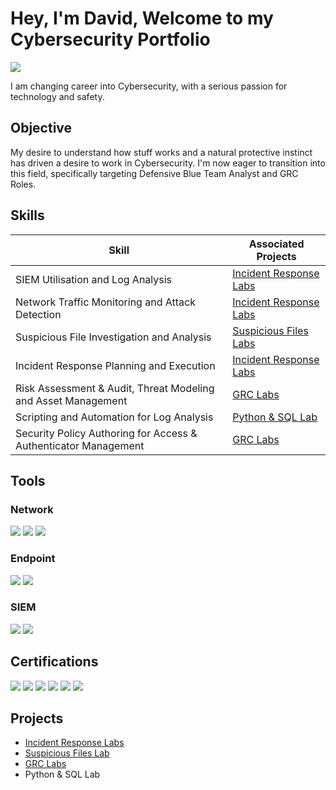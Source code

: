 # Hey, I'm David, Welcome to my Cybersecurity Portfolio
<a href="https://www.linkedin.com/in/daviddoescyber/"><img src="https://img.shields.io/badge/-LinkedIn-0072b1?&style=for-the-badge&logo=linkedin&logoColor=white" /></a>

I am changing career into Cybersecurity, with a serious passion for technology and safety.

## Objective
My desire to understand how stuff works and a natural protective instinct has driven a desire to work in Cybersecurity. I'm now eager to transition into this field, specifically targeting Defensive Blue Team Analyst and GRC Roles.


## Skills


| Skill                                         | Associated Projects         |
|-----------------------------------------------|----------------------------|
| SIEM Utilisation and Log Analysis          | <a href="https://github.com/JustA-Byte/Incident-Response-Labs/tree/main"> Incident Response Labs</a> |
| Network Traffic Monitoring and Attack Detection | <a href="https://github.com/JustA-Byte/Incident-Response-Labs/tree/main"> Incident Response Labs</a> |
| Suspicious File Investigation and Analysis         | <a href="https://github.com/JustA-Byte/Suspicious-Files-Labs/blob/main/"> Suspicious Files Labs</a> |
| Incident Response Planning and Execution      | <a href="https://github.com/JustA-Byte/Incident-Response-Labs/tree/main"> Incident Response Labs</a> |
| Risk Assessment & Audit, Threat Modeling and Asset Management     | <a href="https://github.com/JustA-Byte/Risk-Lab/tree/main">GRC Labs</a> |
| Scripting and Automation for Log Analysis | <a href=""> Python & SQL Lab</a> |
| Security Policy Authoring for Access & Authenticator Management | <a href="https://github.com/JustA-Byte/Risk-Lab/tree/main">GRC Labs</a> |

## Tools


### Network
<div>
    <img src="https://img.shields.io/badge/-Wireshark-1679A7?&style=for-the-badge&logo=Wireshark&logoColor=white" />
    <img src="https://img.shields.io/badge/-Suricata-EF3B2D?&style=for-the-badge&logo=Suricata&logoColor=white" />
    <img src="https://img.shields.io/badge/-Snort%20IDS-black?&style=for-the-badge&logoColor=black&color=f9e229" />

</div>

### Endpoint
<div>
    <img src="https://img.shields.io/badge/-Microsoft_Defender_for_Endpoint-00A4EF?&style=for-the-badge&logo=Microsoft&logoColor=white" />
    <img src="https://img.shields.io/badge/-Velociraptor-4B275F?&style=for-the-badge&logo=Velociraptor&logoColor=white" />
</div>

### SIEM
<div>
   <!-- <img src="https://img.shields.io/badge/-Microsoft_Sentinel-0078D4?&style=for-the-badge&logo=Microsoft&logoColor=white" /> -->
    <img src="https://img.shields.io/badge/-Splunk-000000?&style=for-the-badge&logo=Splunk&logoColor=white" />
    <img src="https://img.shields.io/badge/-Google%20Chronicle-4285F4?style=for-the-badge&logo=googlechronicle&logoColor=white" />
</div>

## Certifications

<div>
<img src="https://img.shields.io/badge/-Security%2B-FF0000?&style=for-the-badge&logo=CompTIA&logoColor=white" />
<img src="https://img.shields.io/badge/-Network%2B-007ACC?&style=for-the-badge&logo=CompTIA&logoColor=white" />
<img src="https://img.shields.io/badge/-A%2B-4D4D4D?&style=for-the-badge&logo=CompTIA&logoColor=white" />
<img src="https://img.shields.io/badge/-Google%20Cybersecurity%20Professional-4285F4?&style=for-the-badge&logo=Google&logoColor=white" />
<img src="https://img.shields.io/badge/-GRC%20Analyst%20Masterclass-007396?&style=for-the-badge&logoColor=white" />
<img src="https://img.shields.io/badge/-Cyber%20Threat%20Hunting%20Level%201-8B0000?&style=for-the-badge&logoColor=white" />
</div>

## Projects
- <a href="https://github.com/JustA-Byte/Incident-Response-Labs/tree/main"> Incident Response Labs </a>
- <a href="https://github.com/JustA-Byte/Suspicious-Files-Labs/blob/main"> Suspicious Files Lab
- <a href="https://github.com/JustA-Byte/Risk-Lab/tree/main">GRC Labs</a>
- Python & SQL Lab
